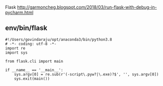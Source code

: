 Flask
http://garmoncheg.blogspot.com/2018/03/run-flask-with-debug-in-pycharm.html

## env/bin/flask
    #!/Users/govindaraju/opt/anaconda3/bin/python3.8
    # -*- coding: utf-8 -*-
    import re
    import sys

    from flask.cli import main

    if __name__ == '__main__':
        sys.argv[0] = re.sub(r'(-script\.pyw?|\.exe)?$', '', sys.argv[0])
        sys.exit(main())
